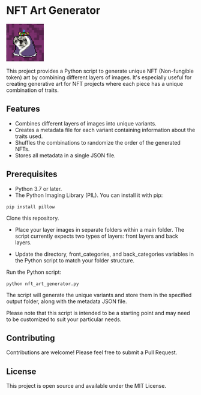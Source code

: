 # NFT Art Generator

![](./promo.gif)

This project provides a Python script to generate unique NFT (Non-fungible token) art by combining different layers of images. It's especially useful for creating generative art for NFT projects where each piece has a unique combination of traits.

## Features

- Combines different layers of images into unique variants.
- Creates a metadata file for each variant containing information about the traits used.
- Shuffles the combinations to randomize the order of the generated NFTs.
- Stores all metadata in a single JSON file.

## Prerequisites

- Python 3.7 or later.
- The Python Imaging Library (PIL). You can install it with pip:

```
pip install pillow
```
Clone this repository.

- Place your layer images in separate folders within a main folder. The script currently expects two types of layers: front layers and back layers.

- Update the directory, front_categories, and back_categories variables in the Python script to match your folder structure.

Run the Python script:

```
python nft_art_generator.py
```

The script will generate the unique variants and store them in the specified output folder, along with the metadata JSON file.

Please note that this script is intended to be a starting point and may need to be customized to suit your particular needs.

## Contributing
Contributions are welcome! Please feel free to submit a Pull Request.

## License
This project is open source and available under the MIT License.

